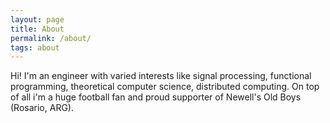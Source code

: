 ```yaml
---
layout: page
title: About
permalink: /about/
tags: about
---
```


Hi! I'm an engineer with varied interests like signal processing, functional programming, theoretical computer science, distributed computing. On top of all i'm a huge football fan and proud supporter of Newell's Old Boys (Rosario, ARG).
